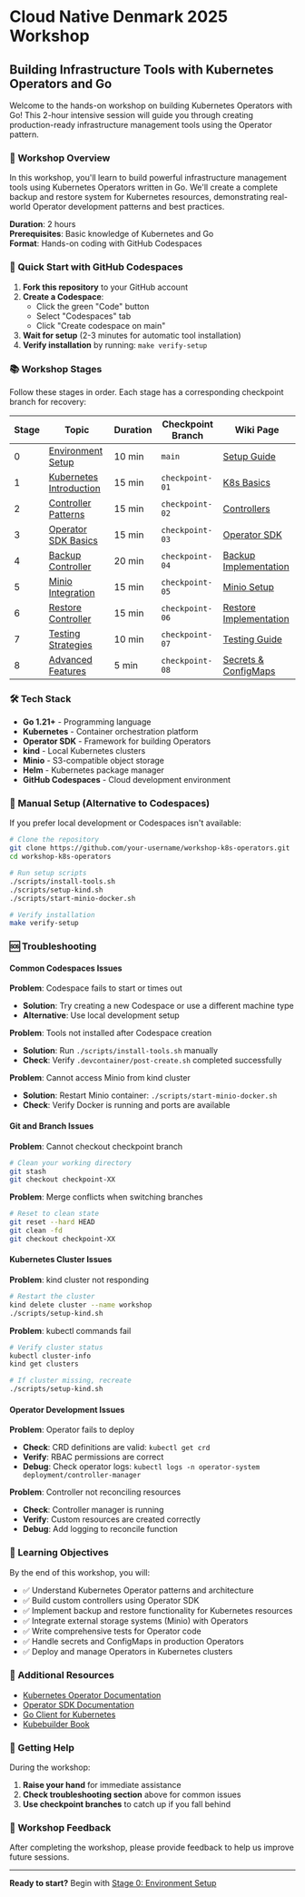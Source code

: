 # Cloud Native Denmark 2025 Workshop

## Building Infrastructure Tools with Kubernetes Operators and Go

Welcome to the hands-on workshop on building Kubernetes Operators with Go! This 2-hour intensive session will guide you through creating production-ready infrastructure management tools using the Operator pattern.

### 🎯 Workshop Overview

In this workshop, you'll learn to build powerful infrastructure management tools using Kubernetes Operators written in Go. We'll create a complete backup and restore system for Kubernetes resources, demonstrating real-world Operator development patterns and best practices.

**Duration**: 2 hours  
**Prerequisites**: Basic knowledge of Kubernetes and Go  
**Format**: Hands-on coding with GitHub Codespaces

### 🚀 Quick Start with GitHub Codespaces

1. **Fork this repository** to your GitHub account
2. **Create a Codespace**:
   - Click the green "Code" button
   - Select "Codespaces" tab
   - Click "Create codespace on main"
3. **Wait for setup** (2-3 minutes for automatic tool installation)
4. **Verify installation** by running: `make verify-setup`

### 📚 Workshop Stages

Follow these stages in order. Each stage has a corresponding checkpoint branch for recovery:

| Stage | Topic | Duration | Checkpoint Branch | Wiki Page |
|-------|-------|----------|-------------------|-----------|
| 0 | [Environment Setup](wiki/00-setup.md) | 10 min | `main` | [Setup Guide](wiki/00-setup.md) |
| 1 | [Kubernetes Introduction](wiki/01-intro-k8s.md) | 15 min | `checkpoint-01` | [K8s Basics](wiki/01-intro-k8s.md) |
| 2 | [Controller Patterns](wiki/02-controllers.md) | 15 min | `checkpoint-02` | [Controllers](wiki/02-controllers.md) |
| 3 | [Operator SDK Basics](wiki/03-operator-sdk.md) | 15 min | `checkpoint-03` | [Operator SDK](wiki/03-operator-sdk.md) |
| 4 | [Backup Controller](wiki/04-backup-controller.md) | 20 min | `checkpoint-04` | [Backup Implementation](wiki/04-backup-controller.md) |
| 5 | [Minio Integration](wiki/05-minio-integration.md) | 15 min | `checkpoint-05` | [Minio Setup](wiki/05-minio-integration.md) |
| 6 | [Restore Controller](wiki/06-restore-controller.md) | 15 min | `checkpoint-06` | [Restore Implementation](wiki/06-restore-controller.md) |
| 7 | [Testing Strategies](wiki/07-testing.md) | 10 min | `checkpoint-07` | [Testing Guide](wiki/07-testing.md) |
| 8 | [Advanced Features](wiki/08-advanced-features.md) | 5 min | `checkpoint-08` | [Secrets & ConfigMaps](wiki/08-advanced-features.md) |

### 🛠️ Tech Stack

- **Go 1.21+** - Programming language
- **Kubernetes** - Container orchestration platform
- **Operator SDK** - Framework for building Operators
- **kind** - Local Kubernetes clusters
- **Minio** - S3-compatible object storage
- **Helm** - Kubernetes package manager
- **GitHub Codespaces** - Cloud development environment

### 🔧 Manual Setup (Alternative to Codespaces)

If you prefer local development or Codespaces isn't available:

```bash
# Clone the repository
git clone https://github.com/your-username/workshop-k8s-operators.git
cd workshop-k8s-operators

# Run setup scripts
./scripts/install-tools.sh
./scripts/setup-kind.sh
./scripts/start-minio-docker.sh

# Verify installation
make verify-setup
```

### 🆘 Troubleshooting

#### Common Codespaces Issues

**Problem**: Codespace fails to start or times out
- **Solution**: Try creating a new Codespace or use a different machine type
- **Alternative**: Use local development setup

**Problem**: Tools not installed after Codespace creation
- **Solution**: Run `./scripts/install-tools.sh` manually
- **Check**: Verify `.devcontainer/post-create.sh` completed successfully

**Problem**: Cannot access Minio from kind cluster
- **Solution**: Restart Minio container: `./scripts/start-minio-docker.sh`
- **Check**: Verify Docker is running and ports are available

#### Git and Branch Issues

**Problem**: Cannot checkout checkpoint branch
```bash
# Clean your working directory
git stash
git checkout checkpoint-XX
```

**Problem**: Merge conflicts when switching branches
```bash
# Reset to clean state
git reset --hard HEAD
git clean -fd
git checkout checkpoint-XX
```

#### Kubernetes Cluster Issues

**Problem**: kind cluster not responding
```bash
# Restart the cluster
kind delete cluster --name workshop
./scripts/setup-kind.sh
```

**Problem**: kubectl commands fail
```bash
# Verify cluster status
kubectl cluster-info
kind get clusters

# If cluster missing, recreate
./scripts/setup-kind.sh
```

#### Operator Development Issues

**Problem**: Operator fails to deploy
- **Check**: CRD definitions are valid: `kubectl get crd`
- **Verify**: RBAC permissions are correct
- **Debug**: Check operator logs: `kubectl logs -n operator-system deployment/controller-manager`

**Problem**: Controller not reconciling resources
- **Check**: Controller manager is running
- **Verify**: Custom resources are created correctly
- **Debug**: Add logging to reconcile function

### 🎯 Learning Objectives

By the end of this workshop, you will:

- ✅ Understand Kubernetes Operator patterns and architecture
- ✅ Build custom controllers using Operator SDK
- ✅ Implement backup and restore functionality for Kubernetes resources
- ✅ Integrate external storage systems (Minio) with Operators
- ✅ Write comprehensive tests for Operator code
- ✅ Handle secrets and ConfigMaps in production Operators
- ✅ Deploy and manage Operators in Kubernetes clusters

### 📖 Additional Resources

- [Kubernetes Operator Documentation](https://kubernetes.io/docs/concepts/extend-kubernetes/operator/)
- [Operator SDK Documentation](https://sdk.operatorframework.io/)
- [Go Client for Kubernetes](https://github.com/kubernetes/client-go)
- [Kubebuilder Book](https://book.kubebuilder.io/)

### 🤝 Getting Help

During the workshop:
1. **Raise your hand** for immediate assistance
2. **Check troubleshooting section** above for common issues
3. **Use checkpoint branches** to catch up if you fall behind

### 📝 Workshop Feedback

After completing the workshop, please provide feedback to help us improve future sessions.

---

**Ready to start?** Begin with [Stage 0: Environment Setup](wiki/00-setup.md)

